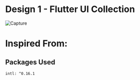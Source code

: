 # Design 1 - Flutter UI Collection

![Capture](https://github.com/retroportalstudio/rps_ui_collection/blob/main/rps_ui_e1/episode_1_design.jpg)

# Inspired From:


## Packages Used

```sh
intl: ^0.16.1
```
